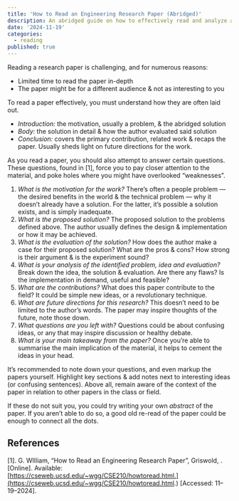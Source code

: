 ```yaml
---
title: 'How to Read an Engineering Research Paper (Abridged)'
description: An abridged guide on how to effectively read and analyze an engineering research paper.
date: '2024-11-19'
categories:
  - reading
published: true
---
```


Reading a research paper is challenging, and for numerous reasons:

- Limited time to read the paper in-depth
- The paper might be for a different audience & not as interesting to you

To read a paper effectively, you must understand how they are often laid out.

- _Introduction:_ the motivation, usually a problem, & the abridged solution
- _Body:_ the solution in detail & how the author evaluated said solution
- _Conclusion:_ covers the primary contribution, related work & recaps the paper. Usually sheds light on future directions for the work.

As you read a paper, you should also attempt to answer certain questions. These questions, found in \[1\], force you to pay closer attention to the material, and poke holes where you might have overlooked “weaknesses”.

1.  _What is the motivation for the work?_ There’s often a people problem — the desired benefits in the world & the technical problem — why it doesn’t already have a solution. For the latter, it’s possible a solution exists, and is simply inadequate.
2.  _What is the proposed solution?_ The proposed solution to the problems defined above. The author usually defines the design & implementation or how it may be achieved.
3.  _What is the evaluation of the solution?_ How does the author make a case for their proposed solution? What are the pros & cons? How strong is their argument & is the experiment sound?
4.  _What is your analysis of the identified problem, idea and evaluation?_ Break down the idea, the solution & evaluation. Are there any flaws? Is the implementation in demand, useful and feasible?
5.  _What are the contributions?_ What does this paper contribute to the field? It could be simple new ideas, or a revolutionary technique.
6.  _What are future directions for this research?_ This doesn’t need to be limited to the author’s words. The paper may inspire thoughts of the future, note those down.
7.  _What questions are you left with?_ Questions could be about confusing ideas, or any that may inspire discussion or healthy debate.
8.  _What is your main takeaway from the paper?_ Once you’re able to summarise the main implication of the material, it helps to cement the ideas in your head.

It’s recommended to note down your questions, and even markup the papers yourself. Highlight key sections & add notes next to interesting ideas (or confusing sentences). Above all, remain aware of the context of the paper in relation to other papers in the class or field.

If these do not suit you, you could try writing your own _abstract_ of the paper. If you aren’t able to do so, a good old re-read of the paper could be enough to connect all the dots.

## References

\[1\]. G. WIlliam, “How to Read an Engineering Research Paper”, Griswold, . \[Online\]. Available: [https://cseweb.ucsd.edu/~wgg/CSE210/howtoread.html.](https://cseweb.ucsd.edu/~wgg/CSE210/howtoread.html.) \[Accessed: 11–19–2024\].
